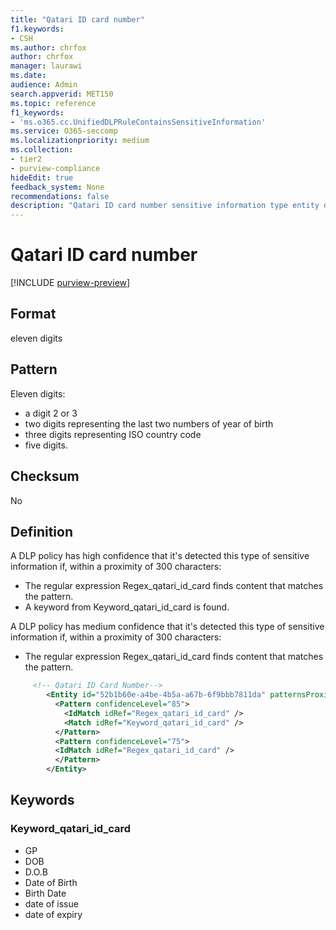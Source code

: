 ```yaml
---
title: "Qatari ID card number"
f1.keywords:
- CSH
ms.author: chrfox
author: chrfox
manager: laurawi
ms.date:
audience: Admin
search.appverid: MET150
ms.topic: reference
f1_keywords:
- 'ms.o365.cc.UnifiedDLPRuleContainsSensitiveInformation'
ms.service: O365-seccomp
ms.localizationpriority: medium
ms.collection:
- tier2
- purview-compliance
hideEdit: true
feedback_system: None
recommendations: false
description: "Qatari ID card number sensitive information type entity definition."
---
```


# Qatari ID card number

[!INCLUDE [purview-preview](../includes/purview-preview.md)]

## Format

eleven digits

## Pattern

Eleven digits:

- a digit 2 or 3 
- two digits representing the last two numbers of year of birth 
- three digits representing ISO country code 
- five digits.

## Checksum

No

## Definition

A DLP policy has high confidence that it's detected this type of sensitive information if, within a proximity of 300 characters: 

- The regular expression Regex_qatari_id_card finds content that matches the pattern. 
- A keyword from Keyword_qatari_id_card is found. 

A DLP policy has medium confidence that it's detected this type of sensitive information if, within a proximity of 300 characters: 

- The regular expression Regex_qatari_id_card finds content that matches the pattern. 

```xml
     <!-- Qatari ID Card Number-->
        <Entity id="52b1b60e-a4be-4b5a-a67b-6f9bbb7811da" patternsProximity="300" recommendedConfidence="85" relaxProximity="true">
          <Pattern confidenceLevel="85">
            <IdMatch idRef="Regex_qatari_id_card" />
            <Match idRef="Keyword_qatari_id_card" />
          </Pattern>
          <Pattern confidenceLevel="75">
          <IdMatch idRef="Regex_qatari_id_card" />
          </Pattern>
        </Entity>
```

## Keywords

### Keyword_qatari_id_card

- GP 
- DOB 
- D.O.B 
- Date of Birth 
- Birth Date 
- date of issue 
- date of expiry 
